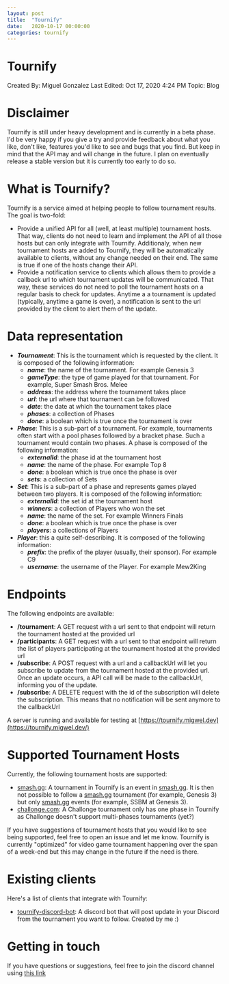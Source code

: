 ```yaml
---
layout: post
title:  "Tournify"
date:   2020-10-17 00:00:00
categories: tournify
---
```


# Tournify

Created By: Miguel Gonzalez
Last Edited: Oct 17, 2020 4:24 PM
Topic: Blog

# Disclaimer

Tournify is still under heavy development and is currently in a beta phase. I'd be very happy if you give a try and provide feedback about what you like, don't like, features you'd like to see and bugs that you find. But keep in mind that the API may and will change in the future. I plan on eventually release a stable version but it is currently too early to do so.

# What is Tournify?

Tournify is a service aimed at helping people to follow tournament results. The goal is two-fold:

- Provide a unified API for all (well, at least multiple) tournament hosts. That way, clients do not need to learn and implement the API of all those hosts but can only integrate with Tournify. Additionaly, when new tournament hosts are added to Tournify, they will be automatically available to clients, without any change needed on their end. The same is true if one of the hosts change their API.
- Provide a notification service to clients which allows them to provide a callback url to which tournament updates will be communicated. That way, these services do not need to poll the tournament hosts on a regular basis to check for updates. Anytime a a tournament is updated (typically, anytime a game is over), a notification is sent to the url provided by the client to alert them of the update.

# Data representation

- ***Tournament***: This is the tournament which is requested by the client. It is composed of the following information:
    - ***name***: the name of the tournament. For example Genesis 3
    - ***gameType***: the type of game played for that tournament. For example, Super Smash Bros. Melee
    - ***address***: the address where the tournament takes place
    - ***url***: the url where that tournament can be followed
    - ***date***: the date at which the tournament takes place
    - ***phases***: a collection of Phases
    - ***done***: a boolean which is true once the tournament is over
- ***Phase***: This is a sub-part of a tournament. For example, tournaments often start with a pool phases followed by a bracket phase. Such a tournament would contain two phases. A phase is composed of the following information:
    - ***externalId***: the phase id at the tournament host
    - ***name***: the name of the phase. For example Top 8
    - ***done***: a boolean which is true once the phase is over
    - ***sets***: a collection of Sets
- ***Set***: This is a sub-part of a phase and represents games played between two players. It is composed of the following information:
    - ***externalId***: the set id at the tournament host
    - ***winners***: a collection of Players who won the set
    - ***name***: the name of the set. For example Winners Finals
    - ***done***: a boolean which is true once the phase is over
    - ***players***: a collections of Players
- ***Player***: this a quite self-describing. It is composed of the following information:
    - ***prefix***: the prefix of the player (usually, their sponsor). For example C9
    - ***username***: the username of the Player. For example Mew2King

# Endpoints

The following endpoints are available:

- **/tournament**: A GET request with a url sent to that endpoint will return the tournament hosted at the provided url
- **/participants**: A GET request with a url sent to that endpoint will return the list of players participating at the tournament hosted at the provided url
- **/subscribe**: A POST request with a url and a callbackUrl will let you subscribe to update from the tournament hosted at the provided url. Once an update occurs, a API call will be made to the callbackUrl, informing you of the update.
- **/subscribe**: A DELETE request with the id of the subscription will delete the subscription. This means that no notification will be sent anymore to the callbackUrl

A server is running and available for testing at [https://tournify.migwel.dev](https://tournify.migwel.dev/)

# Supported Tournament Hosts

Currently, the following tournament hosts are supported:

- [smash.gg](https://smash.gg/): A tournament in Tournify is an event in [smash.gg](http://smash.gg/). It is then not possible to follow a [smash.gg](http://smash.gg/) tournament (for example, Genesis 3) but only [smash.gg](http://smash.gg/) events (for example, SSBM at Genesis 3).
- [challonge.com](https://challonge.com/): A Challonge tournament only has one phase in Tournify as Challonge doesn't support multi-phases tournaments (yet?)

If you have suggestions of tournament hosts that you would like to see being supported, feel free to open an issue and let me know. Tournify is currently "optimized" for video game tournament happening over the span of a week-end but this may change in the future if the need is there.

# Existing clients

Here's a list of clients that integrate with Tournify:

- [tournify-discord-bot](https://github.com/Migwel/tournify_discord_bot): A discord bot that will post update in your Discord from the tournament you want to follow. Created by me :)

# Getting in touch

If you have questions or suggestions, feel free to join the discord channel using [this link](https://discord.gg/D6GvMuR)